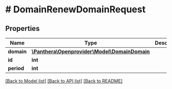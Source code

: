 # # DomainRenewDomainRequest

## Properties

Name | Type | Description | Notes
------------ | ------------- | ------------- | -------------
**domain** | [**\Panthera\Openprovider\Model\DomainDomain**](DomainDomain.md) |  | [optional]
**id** | **int** |  | [optional]
**period** | **int** |  | [optional]

[[Back to Model list]](../../README.md#models) [[Back to API list]](../../README.md#endpoints) [[Back to README]](../../README.md)
